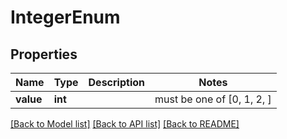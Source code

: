 # IntegerEnum


## Properties
Name | Type | Description | Notes
------------ | ------------- | ------------- | -------------
**value** | **int** |  |  must be one of [0, 1, 2, ]

[[Back to Model list]](../README.md#documentation-for-models) [[Back to API list]](../README.md#documentation-for-api-endpoints) [[Back to README]](../README.md)


